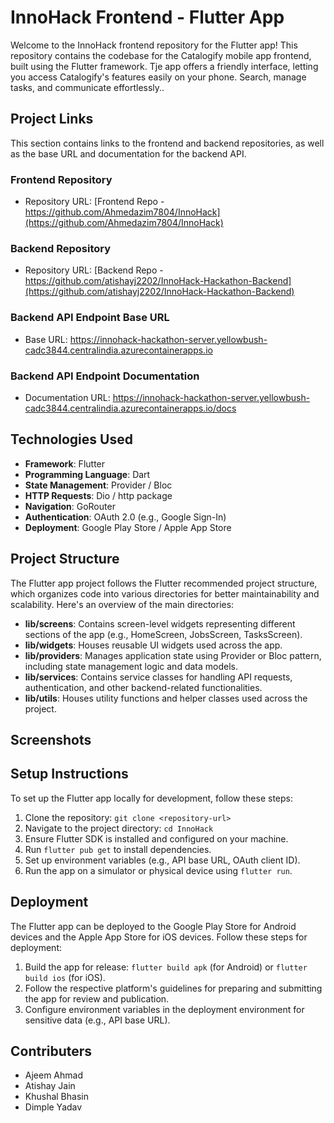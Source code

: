 # InnoHack Frontend - Flutter App

Welcome to the InnoHack frontend repository for the Flutter app! This repository contains the codebase for the Catalogify mobile app frontend, built using the Flutter framework. Tje app offers a friendly interface, letting you access Catalogify's features easily on your phone. Search, manage tasks, and communicate effortlessly..

## Project Links

This section contains links to the frontend and backend repositories, as well as the base URL and documentation for the backend API.

### Frontend Repository
- Repository URL: [Frontend Repo - https://github.com/Ahmedazim7804/InnoHack](https://github.com/Ahmedazim7804/InnoHack)

### Backend Repository
- Repository URL: [Backend Repo - https://github.com/atishayj2202/InnoHack-Hackathon-Backend](https://github.com/atishayj2202/InnoHack-Hackathon-Backend)

### Backend API Endpoint Base URL
- Base URL: https://innohack-hackathon-server.yellowbush-cadc3844.centralindia.azurecontainerapps.io

### Backend API Endpoint Documentation
- Documentation URL: https://innohack-hackathon-server.yellowbush-cadc3844.centralindia.azurecontainerapps.io/docs

## Technologies Used
- **Framework**: Flutter
- **Programming Language**: Dart
- **State Management**: Provider / Bloc
- **HTTP Requests**: Dio / http package
- **Navigation**: GoRouter
- **Authentication**: OAuth 2.0 (e.g., Google Sign-In)
- **Deployment**: Google Play Store / Apple App Store

## Project Structure
The Flutter app project follows the Flutter recommended project structure, which organizes code into various directories for better maintainability and scalability. Here's an overview of the main directories:
- **lib/screens**: Contains screen-level widgets representing different sections of the app (e.g., HomeScreen, JobsScreen, TasksScreen).
- **lib/widgets**: Houses reusable UI widgets used across the app.
- **lib/providers**: Manages application state using Provider or Bloc pattern, including state management logic and data models.
- **lib/services**: Contains service classes for handling API requests, authentication, and other backend-related functionalities.
- **lib/utils**: Houses utility functions and helper classes used across the project.

## Screenshots


## Setup Instructions
To set up the Flutter app locally for development, follow these steps:
1. Clone the repository: `git clone <repository-url>`
2. Navigate to the project directory: `cd InnoHack`
3. Ensure Flutter SDK is installed and configured on your machine.
4. Run `flutter pub get` to install dependencies.
5. Set up environment variables (e.g., API base URL, OAuth client ID).
6. Run the app on a simulator or physical device using `flutter run`.

## Deployment
The Flutter app can be deployed to the Google Play Store for Android devices and the Apple App Store for iOS devices. Follow these steps for deployment:
1. Build the app for release: `flutter build apk` (for Android) or `flutter build ios` (for iOS).
2. Follow the respective platform's guidelines for preparing and submitting the app for review and publication.
3. Configure environment variables in the deployment environment for sensitive data (e.g., API base URL).

## Contributers
- Ajeem Ahmad
- Atishay Jain
- Khushal Bhasin
- Dimple Yadav


